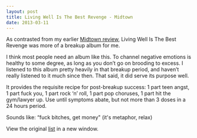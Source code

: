 ```yaml
---
layout: post
title: Living Well Is The Best Revenge - Midtown
date: 2013-03-11
---
```


As contrasted from my earlier [Midtown
review](http://clarkkampfe.tumblr.com/post/36529076997/forget-what-you-know-midtown),
Living Well Is The Best Revenge was more of a breakup album for me.

I think most people need an album like this. To channel negative
emotions is healthy to some degree, as long as you don’t go on brooding
to excess. I listened to this album pretty heavily in that breakup
period, and haven’t really listened to it much since then. That said, it
did serve its purpose well.

It provides the requisite recipe for post-breakup success: 1 part teen
angst, 1 part fuck you, 1 part rock ‘n’ roll, 1 part pop choruses, 1
part hit the gym/lawyer up. Use until symptoms abate, but not more than
3 doses in a 24 hours period.

Sounds like: “fuck bitches, get money" (it's metaphor, relax)

View the original
[list](https://docs.google.com/spreadsheet/pub?key=0ArDppihwaWa6dFdaeV9pOXNTeERqbWVFTFp5bWFuNmc&output=html) in a
new window.

